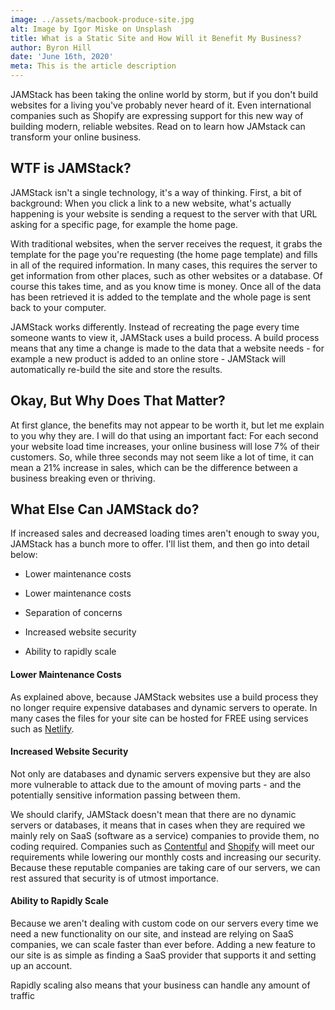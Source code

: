 ```yaml
---
image: ../assets/macbook-produce-site.jpg
alt: Image by Igor Miske on Unsplash
title: What is a Static Site and How Will it Benefit My Business?
author: Byron Hill
date: 'June 16th, 2020'
meta: This is the article description
---
```

JAMStack has been taking the online world by storm, but if you don't build websites for a living you've probably never heard of it. Even international companies such as Shopify are expressing support for this new way of building modern, reliable websites. Read on to learn how JAMstack can transform your online business.

## WTF is JAMStack?

JAMStack isn't a single technology, it's a way of thinking. First, a bit of background: When you click a link to a new website, what's actually happening is your website is sending a request to the server with that URL asking for a specific page, for example the home page. 

With traditional websites, when the server receives the request, it grabs the template for the page you're requesting (the home page template) and fills in all of the required information. In many cases, this requires the server to get information from other places, such as other websites or a database. Of course this takes time, and as you know time is money. Once all of the data has been retrieved it is added to the template and the whole page is sent back to your computer.

JAMStack works differently. Instead of recreating the page every time someone wants to view it, JAMStack uses a build process. A build process means that any time a change is made to the data that a website needs - for example a new product is added to an online store - JAMStack will automatically re-build the site and store the results.

## Okay, But Why Does That Matter?﻿

At first glance, the benefits may not appear to be worth it, but let me explain to you why they are. I will do that using an important fact: For each second your website load time increases, your online business will lose 7% of their customers. So, while three seconds may not seem like a lot of time, it can mean a 21% increase in sales, which can be the difference between a business breaking even or thriving.

## What Else Can JAMStack do?

If increased sales and decreased loading times aren't enough to sway you, JAMStack has a bunch more to offer. I'll list them, and then go into detail below:﻿﻿
* Lower maintenance costs 


* Lower maintenance costs 
* Separation of concerns
* Increased website security
* Ability to rapidly scale

#### Lower Maintenance Costs
As explained above, because JAMStack websites use a build process they no longer require expensive databases and dynamic servers to operate. In many cases the files for your site can be hosted for FREE using services such as [Netlify](https://netlify.com).

#### Increased Website Security
Not only are databases and dynamic servers expensive but they are also more vulnerable to attack due to the amount of moving parts - and the potentially sensitive information passing between them. 

We should clarify, JAMStack doesn't mean that there are no dynamic servers or databases, it means that in cases when they are required we mainly rely on SaaS (software as a service) companies to provide them, no coding required. Companies such as [Contentful](https://contentful.com) and [Shopify](https://shopify.com) will meet our requirements while lowering our monthly costs and increasing our security. Because these reputable companies are taking care of our servers, we can rest assured that security is of utmost importance.

#### Ability to Rapidly Scale
Because we aren't dealing with custom code on our servers every time we need a new functionality on our site, and instead are relying on SaaS companies, we can scale faster than ever before. Adding a new feature to our site is as simple as finding a SaaS provider that supports it and setting up an account.

Rapidly scaling also means that your business can handle any amount of traffic